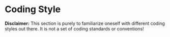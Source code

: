 # Coding Style

**Disclaimer:** This section is purely to familiarize oneself with different coding styles out there. It is not a set of coding standards or conventions!
